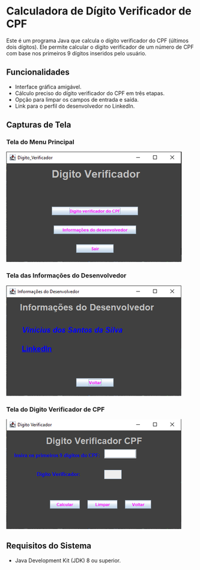 # Calculadora de Dígito Verificador de CPF

Este é um programa Java que calcula o dígito verificador do CPF (últimos dois dígitos). Ele permite calcular o dígito verificador de um número de CPF com base nos primeiros 9 dígitos inseridos pelo usuário.

## Funcionalidades

- Interface gráfica amigável.
- Cálculo preciso do dígito verificador do CPF em três etapas.
- Opção para limpar os campos de entrada e saída.
- Link para o perfil do desenvolvedor no LinkedIn.

## Capturas de Tela

### Tela do Menu Principal

![Captura de Tela Menu](./screenshots/Captura%20de%20tela%20Menu.png)

### Tela das Informações do Desenvolvedor

![Captura de Tela Informações do Dev](./screenshots/Captura%20de%20tela%20InfoDev.png)

### Tela do Digito Verificador de CPF

![Captura de Tela Dígito Verificador de CPF](./screenshots/Captura%20de%20tela%20DV_CPF.png)

## Requisitos do Sistema

- Java Development Kit (JDK) 8 ou superior.